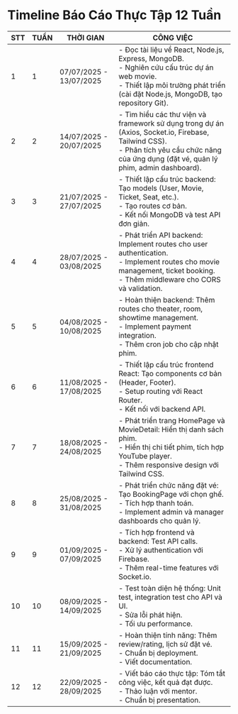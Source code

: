 # Timeline Báo Cáo Thực Tập 12 Tuần

| STT | TUẦN | THỜI GIAN               | CÔNG VIỆC                                                                                                                                                                                   |
| --- | ---- | ----------------------- | ------------------------------------------------------------------------------------------------------------------------------------------------------------------------------------------- |
| 1   | 1    | 07/07/2025 - 13/07/2025 | - Đọc tài liệu về React, Node.js, Express, MongoDB.<br>- Nghiên cứu cấu trúc dự án web movie.<br>- Thiết lập môi trường phát triển (cài đặt Node.js, MongoDB, tạo repository Git).          |
| 2   | 2    | 14/07/2025 - 20/07/2025 | - Tìm hiểu các thư viện và framework sử dụng trong dự án (Axios, Socket.io, Firebase, Tailwind CSS).<br>- Phân tích yêu cầu chức năng của ứng dụng (đặt vé, quản lý phim, admin dashboard). |
| 3   | 3    | 21/07/2025 - 27/07/2025 | - Thiết lập cấu trúc backend: Tạo models (User, Movie, Ticket, Seat, etc.).<br>- Tạo routes cơ bản.<br>- Kết nối MongoDB và test API đơn giản.                                              |
| 4   | 4    | 28/07/2025 - 03/08/2025 | - Phát triển API backend: Implement routes cho user authentication.<br>- Implement routes cho movie management, ticket booking.<br>- Thêm middleware cho CORS và validation.                |
| 5   | 5    | 04/08/2025 - 10/08/2025 | - Hoàn thiện backend: Thêm routes cho theater, room, showtime management.<br>- Implement payment integration.<br>- Thêm cron job cho cập nhật phim.                                         |
| 6   | 6    | 11/08/2025 - 17/08/2025 | - Thiết lập cấu trúc frontend React: Tạo components cơ bản (Header, Footer).<br>- Setup routing với React Router.<br>- Kết nối với backend API.                                             |
| 7   | 7    | 18/08/2025 - 24/08/2025 | - Phát triển trang HomePage và MovieDetail: Hiển thị danh sách phim.<br>- Hiển thị chi tiết phim, tích hợp YouTube player.<br>- Thêm responsive design với Tailwind CSS.                    |
| 8   | 8    | 25/08/2025 - 31/08/2025 | - Phát triển chức năng đặt vé: Tạo BookingPage với chọn ghế.<br>- Tích hợp thanh toán.<br>- Implement admin và manager dashboards cho quản lý.                                              |
| 9   | 9    | 01/09/2025 - 07/09/2025 | - Tích hợp frontend và backend: Test API calls.<br>- Xử lý authentication với Firebase.<br>- Thêm real-time features với Socket.io.                                                         |
| 10  | 10   | 08/09/2025 - 14/09/2025 | - Test toàn diện hệ thống: Unit test, integration test cho API và UI.<br>- Sửa lỗi phát hiện.<br>- Tối ưu performance.                                                                      |
| 11  | 11   | 15/09/2025 - 21/09/2025 | - Hoàn thiện tính năng: Thêm review/rating, lịch sử đặt vé.<br>- Chuẩn bị deployment.<br>- Viết documentation.                                                                              |
| 12  | 12   | 22/09/2025 - 28/09/2025 | - Viết báo cáo thực tập: Tóm tắt công việc, kết quả đạt được.<br>- Thảo luận với mentor.<br>- Chuẩn bị presentation.                                                                        |
